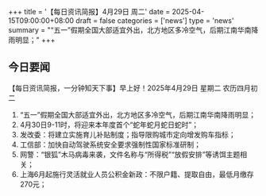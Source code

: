 +++
title = '【每日资讯简报】4月29日 周二'
date = 2025-04-15T09:00:00+08:00
draft = false
categories = ['news']
type = 'news'
summary = "“五一”假期全国大部适宜外出，北方地区多冷空气，后期江南华南降雨明显；"
+++

## 今日要闻

【每日资讯简报，一分钟知天下事】早上好！2025年4月29日  星期二  农历四月初二

1. “五一”假期全国大部适宜外出，北方地区多冷空气，后期江南华南降雨明显；
2. 4月30日9-11时，将迎来本年度首个“蛇年蛇月蛇日蛇时”；
3. 发改委：将建立实施育儿补贴制度；指导限购城市定向增发购车指标；
4. 工信部：加快自动驾驶系统安全要求强制性国家标准研制；
5. 网警：“银狐”木马病毒来袭，文件名称与“所得税”“放假安排”等诱饵主题相关；
6. 上海6月起施行灵活就业人员公积金新政：不限户籍、提取自由，最低月缴存270元；